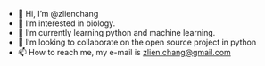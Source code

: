 - 👋 Hi, I’m @zlienchang
- 👀 I’m interested in biology.
- 🌱 I’m currently learning python and machine learning.
- 💞️ I’m looking to collaborate on the open source project in python
- 📫 How to reach me, my e-mail is zlien.chang@gmail.com

<!---
zlienchang/zlienchang is a ✨ special ✨ repository because its `README.md` (this file) appears on your GitHub profile.
You can click the Preview link to take a look at your changes.
--->
